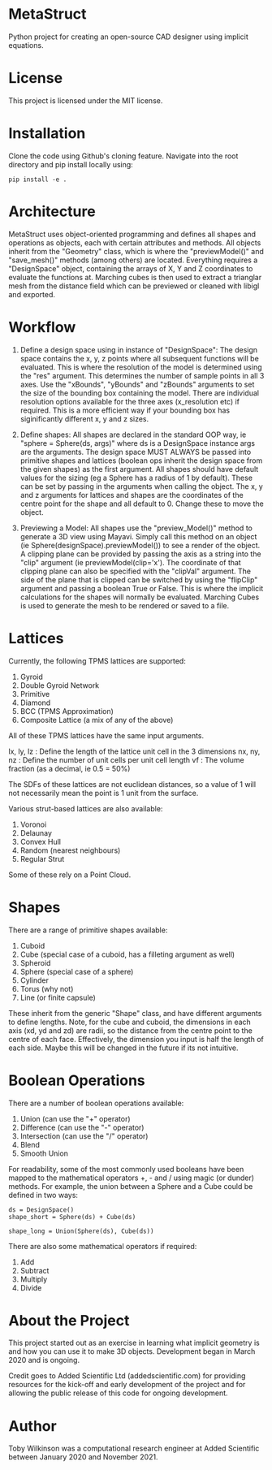 # MetaStruct

Python project for creating an open-source CAD designer using implicit equations. 

# License

This project is licensed under the MIT license. 

# Installation

Clone the code using Github's cloning feature. Navigate into the root directory and pip install locally using:
    
    pip install -e .

# Architecture

MetaStruct uses object-oriented programming and defines all shapes and operations as objects, each with certain attributes and methods. All objects inherit from the "Geometry" class, which is where the "previewModel()" and "save_mesh()" methods (among others) are located. Everything requires a "DesignSpace" object, containing the arrays of X, Y and Z coordinates to evaluate the functions at. Marching cubes is then used to extract a trianglar mesh from the distance field which can be previewed or cleaned with libigl and exported.

# Workflow

1. Define a design space using in instance of "DesignSpace":
The design space contains the x, y, z points where all subsequent functions will be evaluated. This is where the resolution of the model is determined using the "res" argument. This determines the number of sample points in all 3 axes. Use the "xBounds", "yBounds" and "zBounds" arguments to set the size of the bounding box containing the model. There are individual resolution options available for the three axes (x_resolution etc) if required. This is a more efficient way if your bounding box has siginificantly different x, y and z sizes.

2. Define shapes:
All shapes are declared in the standard OOP way, ie "sphere = Sphere(ds, args)" where ds is a DesignSpace instance args are the arguments. The design space MUST ALWAYS be passed into primitive shapes and lattices (boolean ops inherit the design space from the given shapes) as the first argument. All shapes should have default values for the sizing (eg a Sphere has a radius of 1 by default). These can be set by passing in the arguments when calling the object. The x, y and z arguments for lattices and shapes are the coordinates of the centre point for the shape and all default to 0. Change these to move the object.

3. Previewing a Model:
All shapes use the "preview_Model()" method to generate a 3D view using Mayavi. Simply call this method on an object (ie Sphere(designSpace).previewModel()) to see a render of the object. A clipping plane can be provided by passing the axis as a string into the "clip" argument (ie previewModel(clip='x'). The coordinate of that clipping plane can also be specified with the "clipVal" argument. The side of the plane that is clipped can be switched by using the "flipClip" argument and passing a boolean True or False. This is where the implicit calculations for the shapes will normally be evaluated. Marching Cubes is used to generate the mesh to be rendered or saved to a file.

# Lattices

Currently, the following TPMS lattices are supported:

1. Gyroid
2. Double Gyroid Network
3. Primitive 
4. Diamond
5. BCC (TPMS Approximation)
6. Composite Lattice (a mix of any of the above)

All of these TPMS lattices have the same input arguments.

lx, ly, lz : Define the length of the lattice unit cell in the 3 dimensions
nx, ny, nz : Define the number of unit cells per unit cell length
vf : The volume fraction (as a decimal, ie 0.5 = 50%)

The SDFs of these lattices are not euclidean distances, so a value of 1 will not necessarily mean the point is 1 unit from the surface. 

Various strut-based lattices are also available:

1. Voronoi
2. Delaunay
3. Convex Hull
4. Random (nearest neighbours)
5. Regular Strut

Some of these rely on a Point Cloud. 

# Shapes

There are a range of primitive shapes available:

1. Cuboid
2. Cube (special case of a cuboid, has a filleting argument as well)
3. Spheroid
4. Sphere (special case of a sphere)
5. Cylinder
6. Torus (why not)
7. Line (or finite capsule)

These inherit from the generic "Shape" class, and have different arguments to define lengths. Note, for the cube and cuboid, the dimensions in each axis (xd, yd and zd) are radii, so the distance from the centre point to the centre of each face. Effectively, the dimension you input is half the length of each side. Maybe this will be changed in the future if its not intuitive.

# Boolean Operations

There are a number of boolean operations available:

1. Union (can use the "+" operator)
2. Difference (can use the "-" operator)
3. Intersection (can use the "/" operator)
4. Blend
5. Smooth Union

For readability, some of the most commonly used booleans have been mapped to the mathematical operators +, - and / using magic (or dunder) methods. For example, the union between a Sphere and a Cube could be defined in two ways:

    ds = DesignSpace()
    shape_short = Sphere(ds) + Cube(ds)

    shape_long = Union(Sphere(ds), Cube(ds))

There are also some mathematical operators if required:

1. Add
2. Subtract
3. Multiply
4. Divide

# About the Project

This project started out as an exercise in learning what implicit geometry is and how you can use it to make 3D objects. Development began in March 2020 and is ongoing. 

Credit goes to Added Scientific Ltd (addedscientific.com) for providing resources for the kick-off and early development of the project and for allowing the public release of this code for ongoing development.

# Author

Toby Wilkinson was a computational research engineer at Added Scientific between January 2020 and November 2021. 
